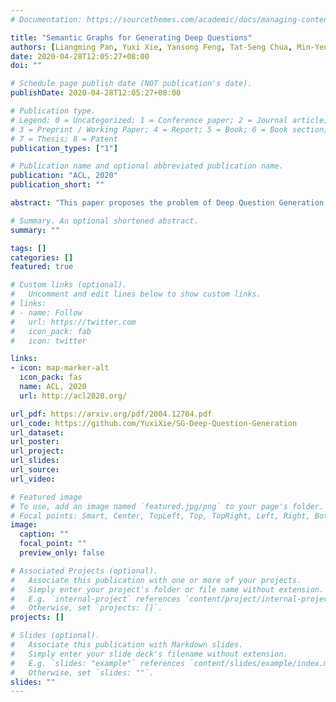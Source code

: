 ```yaml
---
# Documentation: https://sourcethemes.com/academic/docs/managing-content/

title: "Semantic Graphs for Generating Deep Questions"
authors: [Liangming Pan, Yuxi Xie, Yansong Feng, Tat-Seng Chua, Min-Yen Kan]
date: 2020-04-28T12:05:27+08:00
doi: ""

# Schedule page publish date (NOT publication's date).
publishDate: 2020-04-28T12:05:27+08:00

# Publication type.
# Legend: 0 = Uncategorized; 1 = Conference paper; 2 = Journal article;
# 3 = Preprint / Working Paper; 4 = Report; 5 = Book; 6 = Book section;
# 7 = Thesis; 8 = Patent
publication_types: ["1"]

# Publication name and optional abbreviated publication name.
publication: "ACL, 2020"
publication_short: ""

abstract: "This paper proposes the problem of Deep Question Generation (DQG), which aims to generate complex questions that require reasoning over multiple pieces of information of the input passage. In order to capture the global structure of the document and facilitate reasoning, we propose a novel framework which first constructs a semantic-level graph for the input document and then encodes the semantic graph by introducing an attention-based GGNN (Att-GGNN). Afterwards, we fuse the document-level and graph-level representations to perform joint training of content selection and question decoding. On the HotpotQA deep-question centric dataset, our model greatly improves performance over questions requiring reasoning over multiple facts, leading to state-of-the-art performance. The code is publicly available at https://github.com/WING-NUS/SG-Deep-Question-Generation."

# Summary. An optional shortened abstract.
summary: ""

tags: []
categories: []
featured: true

# Custom links (optional).
#   Uncomment and edit lines below to show custom links.
# links:
# - name: Follow
#   url: https://twitter.com
#   icon_pack: fab
#   icon: twitter

links:
- icon: map-marker-alt
  icon_pack: fas
  name: ACL, 2020
  url: http://acl2020.org/

url_pdf: https://arxiv.org/pdf/2004.12704.pdf
url_code: https://github.com/YuxiXie/SG-Deep-Question-Generation
url_dataset: 
url_poster: 
url_project: 
url_slides: 
url_source:
url_video:

# Featured image
# To use, add an image named `featured.jpg/png` to your page's folder. 
# Focal points: Smart, Center, TopLeft, Top, TopRight, Left, Right, BottomLeft, Bottom, BottomRight.
image:
  caption: ""
  focal_point: ""
  preview_only: false

# Associated Projects (optional).
#   Associate this publication with one or more of your projects.
#   Simply enter your project's folder or file name without extension.
#   E.g. `internal-project` references `content/project/internal-project/index.md`.
#   Otherwise, set `projects: []`.
projects: []

# Slides (optional).
#   Associate this publication with Markdown slides.
#   Simply enter your slide deck's filename without extension.
#   E.g. `slides: "example"` references `content/slides/example/index.md`.
#   Otherwise, set `slides: ""`.
slides: ""
---
```

